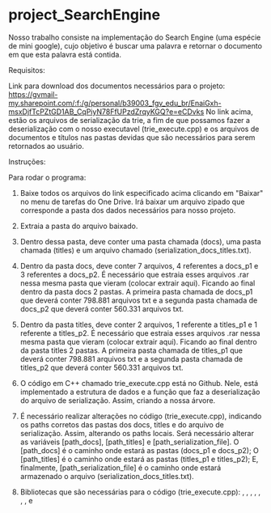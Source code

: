 # project_SearchEngine
Nosso trabalho consiste na implementação do Search Engine (uma espécie de mini google), cujo objetivo é buscar uma palavra e retornar o documento em que esta palavra está contida.

Requisitos:

Link para download dos documentos necessários para o projeto: https://gvmail-my.sharepoint.com/:f:/g/personal/b39003_fgv_edu_br/EnaiGxh-msxDjfTcPZtGD1AB_CqPiyN78FfUPzdZrqyKGQ?e=eCDvks
No link acima, estão os arquivos de serialização da trie, a fim de que possamos fazer a deserialização com o nosso executavel (trie_execute.cpp) e os arquivos de documentos e títulos nas pastas devidas que são necessários para serem retornados ao usuário.

Instruções:

Para rodar o programa:
1. Baixe todos os arquivos do link especificado acima clicando em "Baixar" no menu de tarefas do One Drive. Irá baixar um arquivo zipado que corresponde a pasta dos dados necessários para nosso projeto.
    
2. Extraia a pasta do arquivo baixado.
    
3. Dentro dessa pasta, deve conter uma pasta chamada (docs), uma pasta chamada (titles) e um arquivo chamado (serialization_docs_titles.txt).
    
4. Dentro da pasta docs, deve conter 7 arquivos, 4 referentes a docs_p1 e  3 referentes a docs_p2. É necessário que estraia esses arquivos .rar nessa mesma pasta que vieram (colocar extrair aqui). Ficando ao final dentro da pasta docs 2 pastas. A primeira pasta chamada de docs_p1 que deverá conter 798.881 arquivos txt e a segunda pasta chamada de docs_p2 que deverá conter 560.331 arquivos txt.
    
5. Dentro da pasta titles, deve conter 2 arquivos, 1 referente a titles_p1 e  1 referente a titles_p2. É necessário que estraia esses arquivos .rar nessa mesma pasta que vieram (colocar extrair aqui). Ficando ao final dentro da pasta titles 2 pastas. A primeira pasta chamada de titles_p1 que deverá conter 798.881 arquivos txt e a segunda pasta chamada de titles_p2 que deverá conter 560.331 arquivos txt.
       
6. O código em C++ chamado trie_execute.cpp está no Github. Nele, está implementado a estrutura de dados e a função que faz a deserialização do arquivo de serialização. Assim, criando a nossa árvore.
    
7. É necessário realizar alterações no código (trie\_execute.cpp), indicando os paths corretos das pastas dos docs, titles e do arquivo de serialização. Assim, alterando os paths locais. Será necessário alterar as variáveis [path_docs], [path_titles] e [path_serialization_file]. O [path_docs] é o caminho onde estará as pastas (docs_p1 e docs_p2); O [path_titles] é o caminho onde estará as pastas (titles_p1 e titles_p2); E, finalmente, [path_serialization_file] é o caminho onde estará armazenado o arquivo (serialization_docs_titles.txt).
    
8. Bibliotecas que são necessárias para o código (trie_execute.cpp): <iostream>, <vector>, <string>, <fstream>, <sstream>, <algorithm>, <typeinfo>, <chrono> e <iterator>
